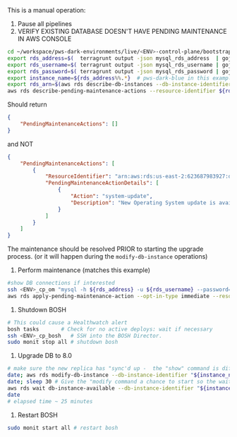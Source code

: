 This is a manual operation:
1. Pause all pipelines
1. VERIFY EXISTING DATABASE DOESN'T HAVE PENDING MAINTENANCE IN AWS CONSOLE
```bash
cd ~/workspace/pws-dark-environments/live/<ENV>-control-plane/bootstrap_control_plane_foundation
export rds_address=$(  terragrunt output -json mysql_rds_address  | gojq -re . )
export rds_username=$( terragrunt output -json mysql_rds_username | gojq -re . )
export rds_password=$( terragrunt output -json mysql_rds_password | gojq -re . )
export instance_name=${rds_address%%.*}  # pws-dark-blue in this example
export rds_arn=$(aws rds describe-db-instances --db-instance-identifier ${instance_name} | gojq -re '.DBInstances[].DBInstanceArn')
aws rds describe-pending-maintenance-actions --resource-identifier ${rds_arn}
```
Should return
```json
{
    "PendingMaintenanceActions": []
}
```
and NOT
```json
{
    "PendingMaintenanceActions": [
        {
            "ResourceIdentifier": "arn:aws:rds:us-east-2:623687983927:db:pws-dark-blue",
            "PendingMaintenanceActionDetails": [
                {
                    "Action": "system-update",
                    "Description": "New Operating System update is available"
                }
            ]
        }
    ]
}
```
The maintenance should be resolved PRIOR to starting the upgrade process. (or it will happen during the `modify-db-instance` operations)
1. Perform maintenance (matches this example)
```bash
#show DB connections if interested
ssh <ENV>_cp_om "mysql -h ${rds_address} -u ${rds_username} --password=${rds_password} <<< 'select id, user, host, db, command, time, state, info from information_schema.processlist order by db;'" | column -t
aws rds apply-pending-maintenance-action --opt-in-type immediate --resource-identifier "${rds_arn}" --apply-action system-update
```
1. Shutdown BOSH
```bash
# This could cause a Healthwatch alert
bosh tasks       # Check for no active deploys: wait if necessary
ssh <ENV>_cp_bosh   # SSH into the BOSH Director.
sudo monit stop all # shutdown bosh
```

1. Upgrade DB to 8.0
```bash
# make sure the new replica has "sync'd up -  the "show" command is different for 5.7 vs 8
date; aws rds modify-db-instance --db-instance-identifier "${instance_name}" --engine-version 8.0 --allow-major-version-upgrade --apply-immediately
date; sleep 30 # Give the "modify command a chance to start so the wait doesn't exit fast because no modification was found
aws rds wait db-instance-available --db-instance-identifier "${instance_name}"
date
# elapsed time ~ 25 minutes
```
1. Restart BOSH
```bash
sudo monit start all # restart bosh
```
